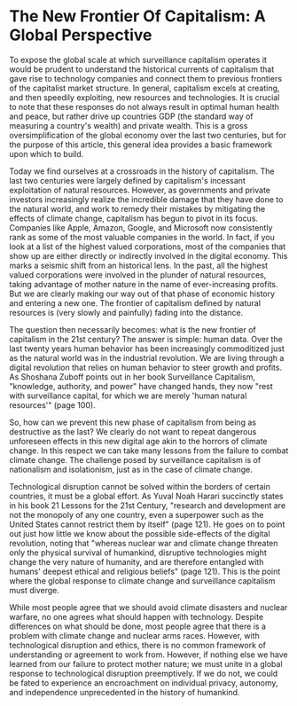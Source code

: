 # The New Frontier Of Capitalism: A Global Perspective

To expose the global scale at which surveillance capitalism operates it would be prudent to understand the historical currents of capitalism that gave rise to technology companies and connect them to previous frontiers of the capitalist market structure. In general, capitalism excels at creating, and then speedily exploiting, new resources and technologies. It is crucial to note that these responses do not always result in optimal human health and peace, but rather drive up countries GDP (the standard way of measuring a country's wealth) and private wealth. This is a gross oversimplification of the global economy over the last two centuries, but for the purpose of this article, this general idea provides a basic framework upon which to build.

Today we find ourselves at a crossroads in the history of capitalism. The last two centuries were largely defined by capitalism's incessant exploitation of natural resources. However, as governments and private investors increasingly realize the incredible damage that they have done to the natural world, and work to remedy their mistakes by mitigating the effects of climate change, capitalism has begun to pivot in its focus. Companies like Apple, Amazon, Google, and Microsoft now consistently rank as some of the most valuable companies in the world. In fact, if you look at a list of the highest valued corporations, most of the companies that show up are either directly or indirectly involved in the digital economy. This marks a seismic shift from an historical lens. In the past, all the highest valued corporations were involved in the plunder of natural resources, taking advantage of mother nature in the name of ever-increasing profits. But we are clearly making our way out of that phase of economic history and entering a new one. The frontier of capitalism defined by natural resources is (very slowly and painfully) fading into the distance.

The question then necessarily becomes: what is the new frontier of capitalism in the 21st century? The answer is simple: human data. Over the last twenty years human behavior has been increasingly commoditized just as the natural world was in the industrial revolution. We are living through a digital revolution that relies on human behavior to steer growth and profits. As Shoshana Zuboff points out in her book Surveillance Capitalism, "knowledge, authority, and power" have changed hands, they now "rest with surveillance capital, for which we are merely 'human natural resources'" (page 100).

So, how can we prevent this new phase of capitalism from being as destructive as the last? We clearly do not want to repeat dangerous unforeseen effects in this new digital age akin to the horrors of climate change. In this respect we can take many lessons from the failure to combat climate change. The challenge posed by surveillance capitalism is of nationalism and isolationism, just as in the case of climate change.

Technological disruption cannot be solved within the borders of certain countries, it must be a global effort. As Yuval Noah Harari succinctly states in his book 21 Lessons for the 21st Century, "research and development are not the monopoly of any one country, even a superpower such as the United States cannot restrict them by itself" (page 121). He goes on to point out just how little we know about the possible side-effects of the digital revolution, noting that "whereas nuclear war and climate change threaten only the physical survival of humankind, disruptive technologies might change the very nature of humanity, and are therefore entangled with humans' deepest ethical and religious beliefs" (page 121). This is the point where the global response to climate change and surveillance capitalism must diverge.

While most people agree that we should avoid climate disasters and nuclear warfare, no one agrees what should happen with technology. Despite differences on what should be done, most people agree that there is a problem with climate change and nuclear arms races. However, with technological disruption and ethics, there is no common framework of understanding or agreement to work from. However, if nothing else we have learned from our failure to protect mother nature; we must unite in a global response to technological disruption preemptively. If we do not, we could be fated to experience an encroachment on individual privacy, autonomy, and independence unprecedented in the history of humankind.
